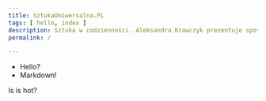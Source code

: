 ```yaml
---
title: SztukaUniwersalna.PL
tags: [ hello, index ]
description: Sztuka w codzienności. Aleksandra Krawczyk prezentuje sposoby na odnalezienie odrobiny sztuki w codziennych czynnościach takich jak gotowanie, makijaż, oraz moda. Sztuka współczesna, sztuka abstrakcyjna, inspiracje dziełami wielkich twórców.
permalink: /

---
```


 * Hello?
 * Markdown!

Is is hot?

<div>
  <Feed {...data} feed={ data.website.getCollectionOfTitle('Posts').pages } />
</div>

